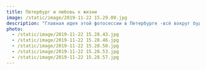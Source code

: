 ```yaml
---
title: Петербург и любовь к жизни
image: /static/image/2019-11-22 15.29.00.jpg
description: "Главная идея этой фотосессии в Петербурге -всё вокруг будет открыто нам, только если мы сами откроемся. Осенью и зимой случается так, что за усталостью и темнотой мы теряемся. Но, знаешь, моменты наедине с собой и добрые мысли помогают взбодриться. Наверно, это внутренняя сумасшедшая энергия и интерес к новому помогают по-настоящему чувствовать момент, двигаться грациозней, думать о хорошем.\n\nИсследуй и находи красоту в повседневности. Окружай себя красотой, гуляй по красивым улочкам и паркам, одевайся красиво, живи красиво и дари красоту. Обещаю, внутренняя гармония, обязательно, раскроет в тебе искренность и смелость\U0001F5A4"
photo:
  - /static/image/2019-11-22 15.28.43.jpg
  - /static/image/2019-11-22 15.28.46.jpg
  - /static/image/2019-11-22 15.28.50.jpg
  - /static/image/2019-11-22 15.28.53.jpg
  - /static/image/2019-11-22 15.28.57.jpg
---
```


